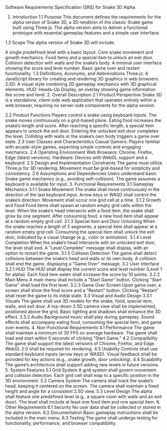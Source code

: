 Software Requirements Specification (SRS) for Snake 3D Alpha
1. Introduction
1.1 Purpose
This document defines the requirements for the alpha version of Snake 3D, a 3D rendition of the classic Snake game built using Three.js. The alpha version aims to deliver a functional prototype with essential gameplay features and a simple user interface.

1.2 Scope
The alpha version of Snake 3D will include:

A single predefined level with a basic layout.
Core snake movement and growth mechanics.
Food items and a special item to unlock an exit door.
Collision detection with walls and the snake’s body.
A minimal user interface showing the score and level number.
Basic game over and restart functionality.
1.3 Definitions, Acronyms, and Abbreviations
Three.js: A JavaScript library for creating and rendering 3D graphics in web browsers.
2.5D: A visual style combining 2D gameplay mechanics with 3D graphical elements.
HUD: Heads-Up Display, an overlay showing game information like score and level.
2. Overall Description
2.1 Product Perspective
Snake 3D is a standalone, client-side web application that operates entirely within a web browser, requiring no server-side components for the alpha version.

2.2 Product Functions
Players control a snake using keyboard inputs.
The snake moves continuously on a grid-based plane.
Eating food increases the snake’s length and score.
After reaching a specific length, a special item appears to unlock the exit door.
Entering the unlocked exit door completes the level.
Colliding with walls or the snake’s own body triggers a game over state.
2.3 User Classes and Characteristics
Casual Gamers: Players familiar with arcade-style games, expecting simple controls and engaging mechanics.
2.4 Operating Environment
Web Browsers: Chrome, Firefox, Edge (latest versions).
Hardware: Devices with WebGL support and a keyboard.
2.5 Design and Implementation Constraints
The game must utilize Three.js for 3D rendering.
Movement must be grid-based for simplicity and consistency.
2.6 Assumptions and Dependencies
Users understand basic Snake game mechanics (e.g., avoiding self-collision).
The game assumes a keyboard is available for input.
3. Functional Requirements
3.1 Gameplay Mechanics
3.1.1 Snake Movement
The snake shall move continuously in the direction of the last keyboard input.
Arrow keys or WASD shall control the snake’s direction.
Movement shall occur one grid cell at a time.
3.1.2 Growth and Food
Food items shall spawn at random empty grid cells within the level.
When the snake’s head intersects with a food item, the snake shall grow by one segment.
After consuming food, a new food item shall appear at a random empty grid cell.
3.1.3 Special Item and Door Unlocking
When the snake reaches a length of 5 segments, a special item shall appear at a random empty grid cell.
Consuming the special item shall unlock the exit door, indicated by a visual change (e.g., color or animation).
3.1.4 Level Completion
When the snake’s head intersects with an unlocked exit door, the level shall end.
A "Level Complete" message shall display, with an option to restart the game.
3.1.5 Collision Detection
The game shall detect collisions between the snake’s head and walls or its own body.
A collision shall end the game, displaying a "Game Over" message.
3.2 User Interface
3.2.1 HUD
The HUD shall display the current score and level number (Level 1 for alpha).
Each food item eaten shall increase the score by 10 points.
3.2.2 Main Menu
A main menu shall include a "Start Game" button.
Clicking "Start Game" shall load the first level.
3.2.3 Game Over Screen
Upon game over, a screen shall show the final score and a "Restart" button.
Clicking "Restart" shall reset the game to its initial state.
3.3 Visual and Audio Design
3.3.1 Visuals
The game shall use 3D models for the snake, food, special item, walls, and exit door.
A top-down 2.5D camera view shall be implemented, positioned above the grid.
Basic lighting and shadows shall enhance the 3D effect.
3.3.2 Audio
Background music shall play during gameplay.
Sound effects shall accompany eating food, consuming the special item, and game over events.
4. Non-Functional Requirements
4.1 Performance
The game shall maintain a minimum of 30 FPS on average hardware.
The game shall load and start within 5 seconds of clicking "Start Game."
4.2 Compatibility
The game shall support the latest versions of Chrome, Firefox, and Edge.
WebGL 2.0 shall be required for rendering.
4.3 Usability
Controls shall use standard keyboard inputs (arrow keys or WASD).
Visual feedback shall be provided for key actions (e.g., snake growth, door unlocking).
4.4 Scalability
The game’s architecture shall support adding new levels in future versions.
5. System Features
5.1 Grid System
A grid system shall govern movement and collision detection.
Each grid cell shall map to a specific position in the 3D environment.
5.2 Camera System
The camera shall track the snake’s head, keeping it centered on the screen.
The camera shall maintain a fixed height and angle for a consistent 2.5D view.
5.3 Level Design
The alpha shall feature one predefined level (e.g., a square room with walls and an exit door).
The level shall include at least one food item and one special item.
6. Other Requirements
6.1 Security
No user data shall be collected or stored in the alpha version.
6.2 Documentation
Basic gameplay instructions shall be included in the main menu.
6.3 Testing
The game shall undergo testing for functionality, performance, and browser compatibility.